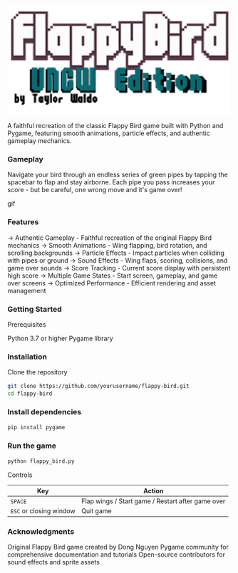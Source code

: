 <p align="center">
  <img src="https://github.com/Taylorwaldo/UNCWflappybird-custom/blob/main/readme_media/title_readme.v1.cropped.png?raw=true" alt="Image Alt" />
</p>

A faithful recreation of the classic Flappy Bird game built with Python and Pygame, featuring smooth animations, particle effects, and authentic gameplay mechanics.


### Gameplay
Navigate your bird through an endless series of green pipes by tapping the spacebar to flap and stay airborne. Each pipe you pass increases your score - but be careful, one wrong move and it's game over!

gif

### Features

-> Authentic Gameplay - Faithful recreation of the original Flappy Bird mechanics
-> Smooth Animations - Wing flapping, bird rotation, and scrolling backgrounds
-> Particle Effects - Impact particles when colliding with pipes or ground
-> Sound Effects - Wing flaps, scoring, collisions, and game over sounds
-> Score Tracking - Current score display with persistent high score
-> Multiple Game States - Start screen, gameplay, and game over screens
-> Optimized Performance - Efficient rendering and asset management


### Getting Started
Prerequisites

Python 3.7 or higher
Pygame library


### Installation
Clone the repository


```bash
git clone https://github.com/yourusername/flappy-bird.git
cd flappy-bird
```

### Install dependencies

```bash
pip install pygame
```

### Run the game

```bash
python flappy_bird.py
```

Controls

| Key | Action |
|-----|--------|
| `SPACE` | Flap wings / Start game / Restart after game over |
| `ESC` or closing window | Quit game |


### Acknowledgments

Original Flappy Bird game created by Dong Nguyen
Pygame community for comprehensive documentation and tutorials
Open-source contributors for sound effects and sprite assets
